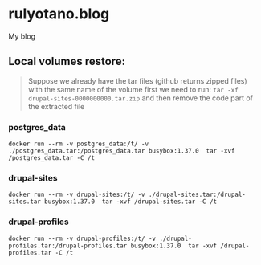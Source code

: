 # rulyotano.blog
My blog

## Local volumes restore:

> Suppose we already have the tar files (github returns zipped files) with the same name of the volume
> first we need to run:
> `tar -xf drupal-sites-0000000000.tar.zip` and then remove the code part of the extracted file

### postgres_data
`docker run --rm -v postgres_data:/t/ -v ./postgres_data.tar:/postgres_data.tar busybox:1.37.0  tar -xvf /postgres_data.tar -C /t`

### drupal-sites
`docker run --rm -v drupal-sites:/t/ -v ./drupal-sites.tar:/drupal-sites.tar busybox:1.37.0  tar -xvf /drupal-sites.tar -C /t`

### drupal-profiles
`docker run --rm -v drupal-profiles:/t/ -v ./drupal-profiles.tar:/drupal-profiles.tar busybox:1.37.0  tar -xvf /drupal-profiles.tar -C /t`